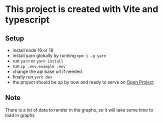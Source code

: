 # This project is created with Vite and typescript

## Setup

- install node 16 or 18
- install yarn globally by running `npm i -g yarn`
- run `yarn` or `yarn install`
- run `cp .env.example .env`
- change the api base url if needed
- finally run `yarn dev`
- the project should be up by now and ready to serve on [Open Project](http://localhost:3000)

Note
---------------

There is a lot of data to render in the graphs, so it will take some time to load in graphs
